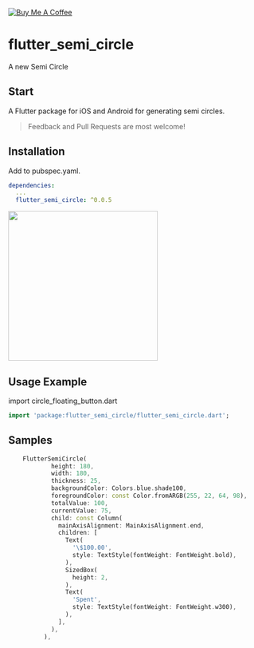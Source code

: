 [![Buy Me A Coffee](https://img.shields.io/badge/Donate-Buy%20Me%20A%20Coffee-yellow.svg)](https://www.buymeacoffee.com/nuache)

# flutter_semi_circle

A new Semi Circle 

## Start

A Flutter package for iOS and Android for generating semi circles.

> Feedback and Pull Requests are most welcome!

## Installation

Add to pubspec.yaml.

```yaml
dependencies:
  ...
  flutter_semi_circle: ^0.0.5
```

<img src="https://github.com/NUACHE/flutter_semi_circle/assets/56569925/4ad092a1-26a8-41c9-967c-2eeadee51e0c" width="300">




## Usage Example

import circle_floating_button.dart

```dart
import 'package:flutter_semi_circle/flutter_semi_circle.dart';
```

## Samples

```dart
    FlutterSemiCircle(
            height: 180,
            width: 180,
            thickness: 25,
            backgroundColor: Colors.blue.shade100,
            foregroundColor: const Color.fromARGB(255, 22, 64, 98),
            totalValue: 100,
            currentValue: 75,
            child: const Column(
              mainAxisAlignment: MainAxisAlignment.end,
              children: [
                Text(
                  '\$100.00',
                  style: TextStyle(fontWeight: FontWeight.bold),
                ),
                SizedBox(
                  height: 2,
                ),
                Text(
                  'Spent',
                  style: TextStyle(fontWeight: FontWeight.w300),
                ),
              ],
            ),
          ),
```